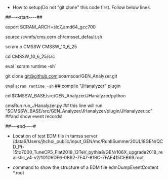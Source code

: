 * How to setup(Do not "git clone" this code first. Follow below lines.


##----start----##


export SCRAM_ARCH=slc7_amd64_gcc700

source /cvmfs/cms.cern.ch/cmsset_default.sh

scram p CMSSW CMSSW_10_6_25

cd CMSSW_10_6_25/src

eval \`scram runtime -sh\`

git clone git@github.com:soarnsoar/GEN_Analyzer.git

eval `scram runtime -sh` ## compile "JHanalyzer" plugin

cd $CMSSW_BASE/src/GEN_Analyzer/JHanalyzer/python

cmsRun run_JHanalyzer.py ## this line will run "$CMSSW_BASE/src/GEN_Analyzer/JHanalyzer/plugin/JHanalyzer.cc"
##and show  event records!

##---end----#
* Location of test EDM file in tamsa server
/data6/Users/jhchoi_public/input_GEN/mc/RunIISummer20UL18GEN/QCD_Pt-15to7000_TuneCP5_Flat2018_13TeV_pythia8/GEN/106X_upgrade2018_realistic_v4-v2/1D1D6DF6-0B62-7F47-81BC-7FAE415CEB69.root


* command to show the structure of a EDM file
edmDumpEventContent *.root
